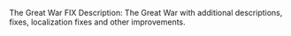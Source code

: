 The Great War FIX
Description: The Great War with additional descriptions, fixes, localization fixes and other improvements.
